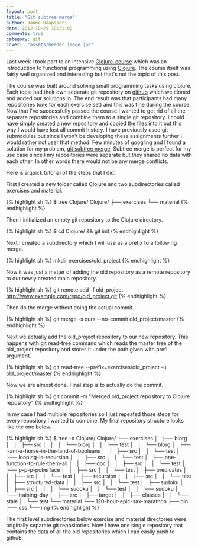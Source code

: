 ```yaml
---
layout: post
title: "Git subtree merge"
author: Janne Haapsaari
date: 2012-10-29 18:31:00
comments: true
category: git
cover:  "assets/header_image.jpg"
---
```


Last week I took part to an intensive
[Clojure-course](http://iloveponies.github.com/) which was an introduction to
functional programming using [Clojure](http://clojure.org/). The course itself
was fairly well organized and interesting but that's not the topic of this
post.

The course was built around solving small programming tasks using clojure.
Each topic had their own separate git repository on
[github](http://www.github.com) which we cloned and added our solutions in.
The end result was that participants had many repositories (one for each
exercise set) and this was fine during the course. Now that I've successfully
passed the course I wanted to get rid of all the separate repositories and
combine them to a single git repository. I could have simply created a new
repository and copied the files into it but this way I would have lost all
commit history. I have previously used git submodules but since I won't be
developing these assignments further I would rather not user that method. Few
minutes of googling and I found a solution for my problem,
[git subtree merge](http://git-scm.com/book/ch6-7.html).
Subtree merge is perfect for my use case since I my repositories were separate
but they shared no data with each other. In other words there would not be any
merge conflicts.

Here is a quick tutorial of the steps that I did.

First I created a new folder called Clojure and two subdirectories called
exercises and material.

{% highlight sh %}
$ tree Clojure/
Clojure/
├── exercises
└── material
{% endhighlight %}

Then I initialized an empty git repository to the Clojure directory.

{% highlight sh %}
$ cd Clojure/ && git init
{% endhighlight %}

Next I created a subdirectory which I will use as a prefix to a following
merge.

{% highlight sh %}
mkdir exercises/old_project
{% endhighlight %}

Now it was just a matter of adding the old repository as a remote repository
to our newly created main repository.

{% highlight sh %}
git remote add -f old_project http://www.example.com/repo/old_project.git
{% endhighlight %}

Then do the merge without doing the actual commit.

{% highlight sh %}
git merge -s ours --no-commit old_project/master
{% endhighlight %}

Next we actually add the old_project repository to our new repository. This
happens with git read-tree command which reads the master tree of the
old_project repository and stores it under the path given with prefi
argument.

{% highlight sh %}
git read-tree --prefix=exercises/old_project -u old_project/master
{% endhighlight %}

Now we are almost done. Final step is to actually do the commit.

{% highlight sh %}
git commit -m "Merged old_project repository to Clojure repository"
{% endhighlight %}

In my case I had multiple repositories so I just repeated those steps for
every repository I wanted to combine. My final repository structure looks like
the one below.

{% highlight sh %}
$ tree -d Clojure/
Clojure/
├── exercises
│   ├── blorg
│   │   ├── src
│   │   │   └── blorg
│   │   └── test
│   │       └── blorg
│   ├── i-am-a-horse-in-the-land-of-booleans
│   │   ├── src
│   │   └── test
│   ├── looping-is-recursion
│   │   ├── src
│   │   └── test
│   ├── one-function-to-rule-them-all
│   │   ├── doc
│   │   ├── src
│   │   └── test
│   ├── p-p-p-pokerface
│   │   ├── src
│   │   └── test
│   ├── predicates
│   │   ├── src
│   │   └── test
│   ├── recursion
│   │   ├── src
│   │   └── test
│   ├── structured-data
│   │   ├── src
│   │   └── test
│   ├── sudoku
│   │   ├── src
│   │   │   └── sudoku
│   │   └── test
│   │       └── sudoku
│   └── training-day
│       ├── src
│       ├── target
│       │   ├── classes
│       │   └── stale
│       └── test
└── material
    └── 120-hour-epic-sax-marathon
            ├── bin
                    ├── css
                            └── img
{% endhighlight %}

The first level subdirectories below exercise and material directories were
originally separate git repositories. Now I have one single repository that
contains the data of all the old repositories which I can easily push to
github.
